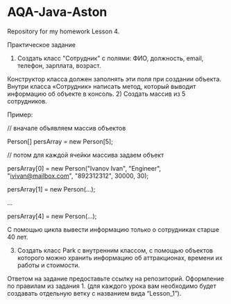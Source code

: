 # AQA-Java-Aston
Repository for my homework Lesson 4.


Практическое задание

1) Создать класс "Сотрудник" с полями: ФИО, должность, email, телефон, зарплата, возраст.

Конструктор класса должен заполнять эти поля при создании объекта.
Внутри класса «Сотрудник» написать метод, который выводит информацию об объекте в консоль.
2) Создать массив из 5 сотрудников.


Пример:

// вначале объявляем массив объектов

Person[] persArray = new Person[5];

// потом для каждой ячейки массива задаем объект

persArray[0] = new Person("Ivanov Ivan", "Engineer", "ivivan@mailbox.com", "892312312", 30000, 30);

persArray[1] = new Person(...);

...

persArray[4] = new Person(...);

С помощью цикла вывести информацию только о сотрудниках старше 40 лет.


3) Создать класс Park с внутренним классом, с помощью объектов которого можно хранить информацию об аттракционах, времени их работы и стоимости.

Ответом на задание предоставьте ссылку на репозиторий. Оформление по правилам из задания 1. (для каждого урока вам необходимо будет создавать отдельную ветку с названием вида “Lesson_1”).
